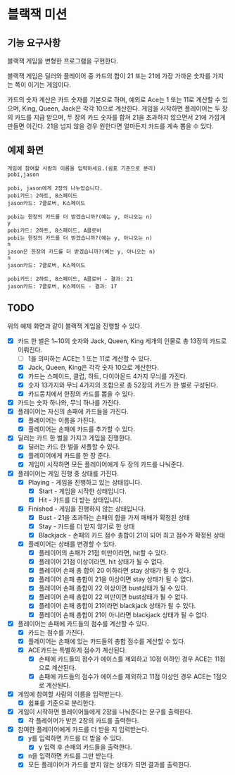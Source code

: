 # 블랙잭 미션

## 기능 요구사항
블랙잭 게임을 변형한 프로그램을 구현한다. 

블랙잭 게임은 딜러와 플레이어 중 카드의 합이 21 또는 21에 가장 가까운 숫자를 가지는 쪽이 이기는 게임이다.

카드의 숫자 계산은 카드 숫자를 기본으로 하며, 
예외로 Ace는 1 또는 11로 계산할 수 있으며, 
King, Queen, Jack은 각각 10으로 계산한다.
게임을 시작하면 플레이어는 두 장의 카드를 지급 받으며, 
두 장의 카드 숫자를 합쳐 21을 초과하지 않으면서 21에 가깝게 만들면 이긴다.
21을 넘지 않을 경우 원한다면 얼마든지 카드를 계속 뽑을 수 있다.

## 예제 화면
```
게임에 참여할 사람의 이름을 입력하세요.(쉼표 기준으로 분리)
pobi,jason

pobi, jason에게 2장의 나누었습니다.
pobi카드: 2하트, 8스페이드
jason카드: 7클로버, K스페이드

pobi는 한장의 카드를 더 받겠습니까?(예는 y, 아니오는 n)
y
pobi카드: 2하트, 8스페이드, A클로버
pobi는 한장의 카드를 더 받겠습니까?(예는 y, 아니오는 n)
n
jason은 한장의 카드를 더 받겠습니까?(예는 y, 아니오는 n)
n
jason카드: 7클로버, K스페이드

pobi카드: 2하트, 8스페이드, A클로버 - 결과: 21
jason카드: 7클로버, K스페이드 - 결과: 17
```

## TODO
위의 예제 화면과 같이 블랙잭 게임을 진행할 수 있다.
* [x] 카드 한 벌은 1~10의 숫자와 Jack, Queen, King 세개의 인물로 총 13장의 카드로 이뤄진다.
  * [ ] 1을 의미하는 ACE는 1 또는 11로 계산할 수 있다.
  * [x] Jack, Queen, King은 각각 숫자 10으로 계산한다.
  * [x] 카드는 스페이드, 클럽, 하트, 다이아몬드 4가지 무늬를 가진다.
  * [x] 숫자 13가지와 무늬 4가지의 조합으로 총 52장의 카드가 한 벌로 구성된다.
  * [x] 카드뭉치에서 한장의 카드를 뽑을 수 있다.
* [x] 카드는 숫자 하나와, 무늬 하나를 가진다.
* [x] 플레이어는 자신의 손패에 카드들을 가진다.
  * [x] 플레이어는 이름을 가진다.
  * [x] 플레이어는 손패에 카드를 추가할 수 있다.
* [x] 딜러는 카드 한 벌을 가지고 게임을 진행한다.
  * [x] 딜러는 카드 한 벌을 셔플할 수 있다. 
  * [x] 플레이어에게 카드를 한 장 준다.
  * [x] 게임이 시작하면 모든 플레이어에게 두 장의 카드를 나눠준다.
* [x] 플레이어는 게임 진행 중 상태를 가진다.
  * [x] Playing - 게임을 진행하고 있는 상태입니다.
    * [x] Start - 게임을 시작한 상태입니다.
    * [x] Hit - 카드를 더 받는 상태입니다.
  * [x] Finished - 게임을 진행하지 않는 상태입니다.
    * [x] Bust - 21을 초과하는 손패의 합을 가져 패배가 확정된 상태
    * [x] Stay - 카드를 더 받지 않기로 한 상태
    * [x] Blackjack - 손패의 카드 점수 총합이 21이 되어 최고 점수가 확정된 상태
  * [x] 플레이어는 상태를 변경할 수 있다.
    * [x] 플레이어의 손패가 21점 미만이라면, hit할 수 있다.
    * [x] 플레이어 21점 이상이라면, hit 상태가 될 수 없다.
    * [x] 플레이어 손패 총 합이 20 이하라면 stay 상태가 될 수 있다.
    * [x] 플레이어 손패 총합이 21을 이상이면 stay 상태가 될 수 없다.
    * [x] 플레이어 손패 총합이 22 이상이면 bust상태가 될 수 있다.
    * [x] 플레이어 손패 총합이 22 미만이면 bust상태가 될 수 없다.
    * [x] 플레이어 손패 총합이 21이라면 blackjack 상태가 될 수 있다.
    * [x] 플레이어 손패 총합이 21이 아니라면 blackjack 상태가 될 수 없다.
* [x] 플레이어는 손패에 카드들의 점수를 계산할 수 있다.
  * [x] 카드는 점수를 가진다.
  * [x] 플레이어는 손패에 있는 카드들의 총합 점수를 계산할 수 있다.
  * [x] ACE카드는 특별하게 점수가 계산된다.
    * [x] 손패에 카드들의 점수가 에이스를 제외하고 10점 이하인 경우 ACE는 11점으로 계산된다.
    * [x] 손패에 카드들의 점수가 에이스를 제외하고 11점 이상인 경우 ACE는 1점으로 계산된다.
* [x] 게임에 참여할 사람의 이름을 입력받는다.
  * [x] 쉼표를 기준으로 분리한다.
* [x] 게임이 시작하면 플레이어들에게 2장을 나눠준다는 문구를 출력한다.
  * [x] 각 플레이어가 받은 2장의 카드를 출력한다.
* [x] 참여한 플레이어에게 카드를 더 받을 지 입력받는다.
  * [x] y를 입력하면 카드를 더 받을 수 있다.
    * [x] y 입력 후 손패의 카드들을 출력한다.
  * [x] n을 입력하면 카드를 그만 받는다.
  * [x] 모든 플레이어가 카드를 받지 않는 상태가 되면 결과를 출력한다.
